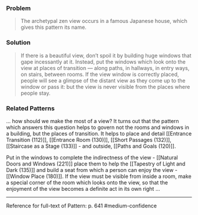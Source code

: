 ### Problem
>The archetypal zen view occurs in a famous Japanese house, which gives this pattern its name.

### Solution
>If there is a beautiful view, don’t spoil it by building huge windows that gape incessantly at it. Instead, put the windows which look onto the view at places of transition — along paths, in hallways, in entry ways, on stairs, between rooms.
>If the view window is correctly placed, people will see a glimpse of the distant view as they come up to the window or pass it: but the view is never visible from the places where people stay.

### Related Patterns
... how should we make the most of a view? It turns out that the pattern which answers this question helps to govern not the rooms and windows in a building, but the places of transition. It helps to place and detail [[Entrance Transition (112)]], [[Entrance Room (130)]], [[Short Passages (132)]], [[Staircase as a Stage (133)]] - and outside, [[Paths and Goals (120)]].

Put in the windows to complete the indirectness of the view - [[Natural Doors and Windows (221)]] place them to help the [[Tapestry of Light and Dark (135)]] and build a seat from which a person can enjoy the view - [[Window Place (180)]]. If the view must be visible from inside a room, make a special corner of the room which looks onto the view, so that the enjoyment of the view becomes a definite act in its own right ...

---
Reference for full-text of Pattern: p. 641 #medium-confidence 